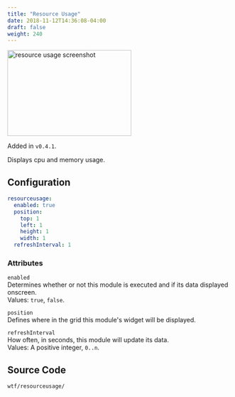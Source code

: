 ```yaml
---
title: "Resource Usage"
date: 2018-11-12T14:36:08-04:00
draft: false
weight: 240
---
```


<img class="screenshot" src="/imgs/modules/resource_usage.png" width="279" height="193" alt="resource usage screenshot" />

Added in `v0.4.1`.

Displays cpu and memory usage.

## Configuration

```yaml
resourceusage:
  enabled: true
  position:
    top: 1
    left: 1
    height: 1
    width: 1
  refreshInterval: 1
```

### Attributes

`enabled` <br />
Determines whether or not this module is executed and if its data displayed onscreen. <br />
Values: `true`, `false`.

`position` <br />
Defines where in the grid this module's widget will be displayed. <br />

`refreshInterval` <br />
How often, in seconds, this module will update its data. <br />
Values: A positive integer, `0..n`.

## Source Code

```bash
wtf/resourceusage/
```
